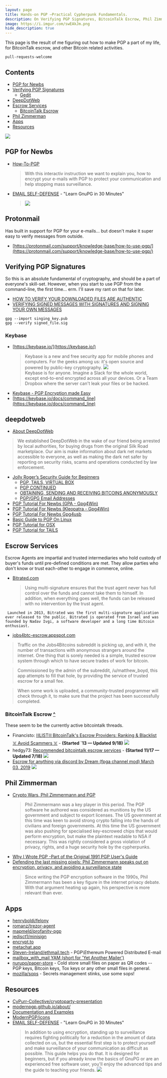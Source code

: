```yaml
---
layout: page
title: Hands-on PGP —Practical Cypherpunk Fundamentals.
description: On Verifying PGP Signatures, BitcoinTalk Escrow, Phil Zimmerman, DeepDotWeb, Various Apps and Resourses.
image: https://i.imgur.com/swEAkJm.png
hide_description: true
---
```


This page is the result of me figuring out how to make PGP a part of my life, for BitcoinTalk escrow, and other Bitcoin related activities. 

```
pull-requests-welcome

```


## Contents
* [PGP for Newbs](#pgp-for-newbs)
* [Verifying PGP Signatures](#verifying-pgp-signatures)
  * [Gedit](#gedit)
* [DeepDotWeb](#deepdotweb)
* [Escrow Services](#escrow-services)
  * [BitcoinTalk Escrow](#bitcointalk-escrow)
* [Phil Zimmerman](#phil-zimmerman)
* [Apps](#apps)
* [Resources](#resources)



![](https://i.imgur.com/kzOMg4o.png)

## PGP for Newbs

* [How-To-PGP](https://howtopgp.jugendhackt.de/#/) 
  >With this interactiv instruction we want to explain you, how to encrypt your e-mails with PGP to protect your communication and help stopping mass surveillance.
* [EMAIL SELF-DEFENSE](https://emailselfdefense.fsf.org/en) - "Learn GnuPG in 30 Minutes"
  > ![](https://i.imgur.com/danqZLd.png)


## Protonmail 

Has built in support for PGP for your e-mails... but doesn't make it super easy to verify messages from outside.
* [https://protonmail.com/support/knowledge-base/how-to-use-pgp/](https://protonmail.com/support/knowledge-base/how-to-use-pgp/)

## Verifying PGP Signatures

So this is an absolute fundamental of cryptography, and should be a part of everyone's skill-set. However, when you start to use PGP from the command-line, the first time... erm. I'll save my rant on that for later.

* [HOW TO VERIFY YOUR DOWNLOADED FILES ARE AUTHENTIC](https://www.deepdotweb.com/jolly-rogers-security-guide-for-beginners/how-to-verify-your-downloaded-files-are-authentic/)
* [VERIFYING SIGNED MESSAGES WITH SIGNATURES AND SIGNING YOUR OWN MESSAGES](https://www.deepdotweb.com/jolly-rogers-security-guide-for-beginners/verifying-signed-messages-with-signatures-and-signing-your-own-messages/)

```
gpg --import singing_key.pub
gpg --verify signed_file.sig
```



### Keybase
* [https://keybase.io/](https://keybase.io/)
  >Keybase is a new and free security app for mobile phones and computers. For the geeks among us: it's open source and powered by public-key cryptography.
  ![](http://i.imgur.com/YJAJSU6.png)<br>
  >Keybase is for anyone. Imagine a Slack for the whole world, except end-to-end encrypted across all your devices. Or a Team Dropbox where the server can't leak your files or be hacked.
* [Keybase - PGP Encryption made Easy](https://www.andreagrandi.it/2017/10/21/keybase-pgp-encryption-made-easy/)
* [https://keybase.io/docs/command_line](https://keybase.io/docs/command_line)

## deepdotweb

* [About DeepDotWeb](https://www.deepdotweb.com/about-deepdotweb/)

>We established DeepDotWeb in the wake of our friend being arrested by local authorities, for buying drugs from the original Silk Road marketplace. Our aim is make information about dark net markets accessible to everyone, as well as making the dark net safer by reporting on security risks, scams and operations conducted by law enforcement. 

* [Jolly Roger’s Security Guide for Beginners](https://www.deepdotweb.com/jolly-rogers-security-guide-for-beginners/)
  * [PGP, TAILS, VIRTUAL BOX](https://www.deepdotweb.com/jolly-rogers-security-guide-for-beginners/pgp-tails-virtual-box/)
  * [PGP CONTINUED](http://www.deepdotweb.com/jolly-rogers-security-guide-for-beginners/pgp-continued/)
  * [OBTAINING, SENDING AND RECEIVING BITCOINS ANONYMOUSLY](https://www.deepdotweb.com/jolly-rogers-security-guide-for-beginners/obtaining-sending-and-receiving-bitcoins-anonymously/)
  * [PGP/GPG Email Addresses](https://www.deepdotweb.com/jolly-rogers-security-guide-for-beginners/pgpgpg-email-addresses/)
* [PGP Tutorial For Newbs (GPA - Gpg4Win)](https://www.deepdotweb.com/2013/11/11/pgp-tutorial-for-newbs-gpg4win/)
* [PGP Tutorial For Newbs (Kleopatra - Gpg4Win)](https://www.deepdotweb.com/2015/02/21/pgp-tutorial-for-windows-kleopatra-gpg4win/)
* [PGP Tutorial For Newbs Gpg4usb](https://www.deepdotweb.com/2015/06/21/pgp-tutorial-for-newbs-gpg4usb/)
* [Basic Guide to PGP On Linux](https://www.deepdotweb.com/2015/02/17/basic-guide-pgp-linux/)
* [PGP Tutorial for OSX](http://www.deepdotweb.com/2015/02/20/pgp-tutorial-os-x/)
* [PGP Tutorial for TAILS](https://www.deepdotweb.com/2017/10/22/basic-guide-pgp-tails/)

## Escrow Services

Escrow Agents are impartial and trusted intermediaries who hold custody of buyer's funds until pre-defined conditions are met. They allow parties who don't know or trust each-other to engage in commerce, online.

* [Bitrated.com](https://www.bitrated.com/) 
  >Using multi-signature ensures that the trust agent never has full control over the funds and cannot take them to himself. In addition, when everything goes well, the funds can be released with no intervention by the trust agent.

```
 Launched in 2013, Bitrated was the first multi-signature application ever released to the public. Bitrated is operated from Israel and was founded by Nadav Ivgi, a software developer and a long time Bitcoin enthusiast.
```

* [jobs4btc-escrow.appspot.com](http://jobs4btc-escrow.appspot.com/)

>Traffic on the Jobs4Bitcoins subreddit is picking up, and with it, the number of transactions with anonymous strangers around the internet. One thing that is sorely needed is a simple, trusted escrow system through which to have secure trades of work for bitcoin.

>Commissioned by the admin of the subreddit, /u/matthew_boyd, this app attempts to fill that hole, by providing the service of trusted escrow for a small fee.

>When some work is uploaded, a community-trusted programmer will check through it, to make sure that the project has been successfully completed.


### BitcoinTalk Escrow [**^**](#contents)

These seem to be the currently active bitcointalk threads.
	
* Financisto: [⛓LIST⛓ BitcoinTalk's Escrow Providers: Ranking & Blacklist ☠ Avoid Scammers ☠](https://bitcointalk.org/index.php?topic=276897.0;all) - **(Started `13 — Updated 9/18)**
  ![](https://image.ibb.co/fbhMLU/escrow.png) 
* hedgy73: [Recommended bitcointalk escrow services](https://bitcointalk.org/index.php?topic=2439910.0) - **(Started 11/17 — Updated 7/18)**
![](https://i.imgur.com/EvuQwxN.png)
* [Escrow for anything via discord by Dream (fpga channel mod)
March 03, 2019](https://bitcointalk.org/index.php?topic=5116510.0)
![](https://i.imgur.com/DvuqyGh.png)


## Phil Zimmerman

* [Crypto Wars, Phil Zimmermann and PGP](https://cryptoanarchy.wiki/events/90s-crypto-wars)
  > Phil Zimmermann was a key player in this period. The PGP software he authored was considered as munitions by the US government and subject to export licenses. The US government at this time was keen to avoid strong crypto falling into the hands of civilians and foreign governments. At this time the US government was also pushing for specialised key-escrowed chips that would perform encryption, but make the plaintext readable to NSA if necessary. This was rightly considered a gross violation of privacy, rights, and a huge security hole by the cypherpunks.
* [Why I Wrote PGP -Part of the Original 1991 PGP User's Guide](https://www.philzimmermann.com/EN/essays/WhyIWrotePGP.html)
* [Defending the last missing pixels: Phil Zimmermann speaks out on encryption, privacy, and avoiding a surveillance state](https://www.techrepublic.com/article/defending-the-last-missing-pixels-phil-zimmermann/)
  >Since writing the PGP encryption software in the 1990s, Phil Zimmermann has been a key figure in the internet privacy debate. With that argument heating up again, his perspective is more relevant than ever.


## Apps

* [henryboldi/felony](https://github.com/henryboldi/felony)
* [romanz/trezor-agent](https://github.com/romanz/trezor-agent)
* [mapmeld/profanity-pgp](https://github.com/mapmeld/profanity-pgp)
* [jedisct1/minisign](https://github.com/jedisct1/minisign)
* [encrypt.to](https://encrypt.to/)
* [metachat.app](https://metachat.app/)
* [Steven-Ireland/ethmail.tech](https://github.com/Steven-Ireland/ethmail.tech) - PGP\Ethereum Powered Distributed E-mail
* [mailbox_with_mail YAM (short for 'Yet Another Mailer')](https://github.com/jens-maus/yam)
* [nurupo/paper-store](https://github.com/nurupo/paper-store) - Cold store small files on paper as QR codes -- PGP keys, Bitcoin keys, Tox keys or any other small files in general.
* [mozilla/sops](https://github.com/mozilla/sops) - Secrets management stinks, use some sops!

## Resources
* [CyPurr-Collective/cryptoparty-presentation](https://github.com/CyPurr-Collective/cryptoparty-presentation)
* [modernpgp.github.io/about/](https://modernpgp.github.io/about/)
* [Documentation and Examples](https://github.com/jonathancross/jc-docs)
* [ModernPGP/icons](https://github.com/ModernPGP/icons)
* [EMAIL SELF-DEFENSE](https://emailselfdefense.fsf.org/en) - "Learn GnuPG in 30 Minutes"
  >In addition to using encryption, standing up to surveillance requires fighting politically for a reduction in the amount of data collected on us, but the essential first step is to protect yourself and make surveillance of your communication as difficult as possible. This guide helps you do that. It is designed for beginners, but if you already know the basics of GnuPG or are an experienced free software user, you'll enjoy the advanced tips and the guide to teaching your friends.
  ![](https://static.fsf.org/nosvn/enc-dev0/img/en/full-infographic.png)
